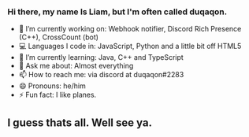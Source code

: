 ### Hi there, my name Is Liam, but I'm often called duqaqon.

- 🔭 I’m currently working on: Webhook notifier, Discord Rich Presence (C++), CrossCount (bot)
- 💻 Languages I code in: JavaScript, Python and a little bit off HTML5
- 🌱 I’m currently learning: Java, C++ and TypeScript
- 💬 Ask me about: Almost everything
- 📫 How to reach me: via discord at duqaqon#2283
- 😄 Pronouns: he/him
- ⚡ Fun fact: I like planes.

## I guess thats all. Well see ya.
